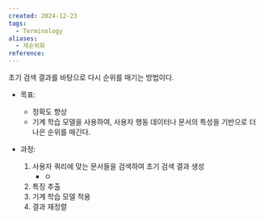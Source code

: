 ```yaml
---
created: 2024-12-23
tags:
  - Terminology
aliases:
  - 재순위화
reference:
---
```

초기 검색 결과를 바탕으로 다시 순위를 매기는 방법이다.

- 목표:
	- 정확도 향상
	- 기계 학습 모델을 사용하여, 사용자 행동 데이터나 문서의 특성을 기반으로 더 나은 순위를 매긴다.

- 과정:
	1. 사용자 쿼리에 맞는 문서들을 검색하여 초기 검색 결과 생성
		- ㅇ
	2. 특징 추출
	3. 기계 학습 모델 적용
	4. 결과 재정렬